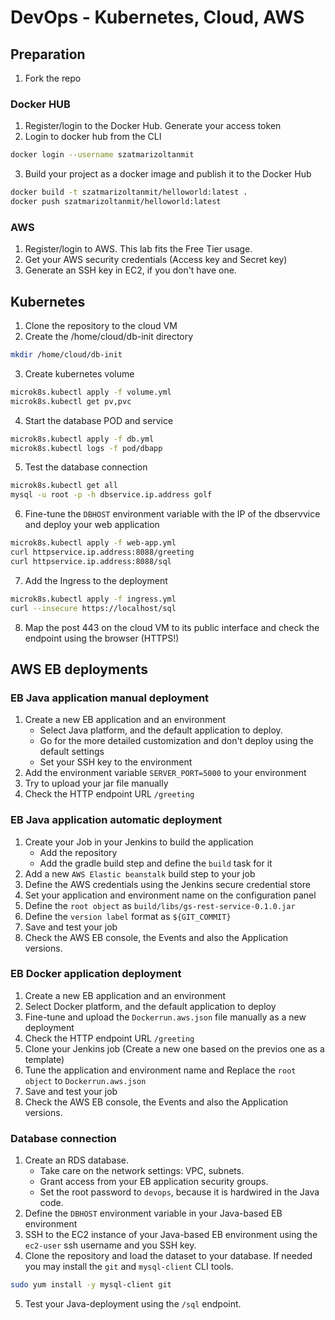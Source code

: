 # DevOps - Kubernetes, Cloud, AWS

## Preparation
1. Fork the repo

### Docker HUB
1. Register/login to the Docker Hub. Generate your access token
2. Login to docker hub from the CLI
```bash
docker login --username szatmarizoltanmit
```
3. Build your project as a docker image and publish it to the Docker Hub
```bash
docker build -t szatmarizoltanmit/helloworld:latest .
docker push szatmarizoltanmit/helloworld:latest
```

### AWS
1. Register/login to AWS. This lab fits the Free Tier usage.
2. Get your AWS security credentials (Access key and Secret key)
3. Generate an SSH key in EC2, if you don't have one.

## Kubernetes
1. Clone the repository to the cloud VM
2. Create the /home/cloud/db-init directory
```bash
mkdir /home/cloud/db-init
```
3. Create kubernetes volume
```bash
microk8s.kubectl apply -f volume.yml
microk8s.kubectl get pv,pvc
```
4. Start the database POD and service
```bash
microk8s.kubectl apply -f db.yml
microk8s.kubectl logs -f pod/dbapp
```
5. Test the database connection
```bash
microk8s.kubectl get all
mysql -u root -p -h dbservice.ip.address golf
```
6. Fine-tune the ```DBHOST``` environment variable with the IP of the dbservvice and deploy your web application
```bash
microk8s.kubectl apply -f web-app.yml
curl httpservice.ip.address:8088/greeting
curl httpservice.ip.address:8088/sql
```
7. Add the Ingress to the deployment
```bash
microk8s.kubectl apply -f ingress.yml
curl --insecure https://localhost/sql
```
8. Map the post 443 on the cloud VM to its public interface and check the endpoint using the browser (HTTPS!)

## AWS EB deployments

### EB Java application manual deployment
1. Create a new EB application and an environment
   - Select Java platform, and the default application to deploy.
   - Go for the more detailed customization and don't deploy using the default settings
   - Set your SSH key to the environment
4. Add the environment variable ```SERVER_PORT=5000``` to your environment
5. Try to upload your jar file manually
6. Check the HTTP endpoint URL ```/greeting```

### EB Java application automatic deployment
1. Create your Job in your Jenkins to build the application
   - Add the repository
   - Add the gradle build step and define the ```build``` task for it
2. Add a new ```AWS Elastic beanstalk``` build step to your job
3. Define the AWS credentials using the Jenkins secure credential store
4. Set your application and environment name on the configuration panel
5. Define the ```root object``` as ```build/libs/gs-rest-service-0.1.0.jar```
6. Define the ```version label``` format as ```${GIT_COMMIT}```
7. Save and test your job
8. Check the AWS EB console, the Events and also the Application versions.

### EB Docker application deployment
1. Create a new EB application and an environment
2. Select Docker platform, and the default application to deploy
6. Fine-tune and upload the ```Dockerrun.aws.json``` file manually as a new deployment
7. Check the HTTP endpoint URL ```/greeting```
8. Clone your Jenkins job (Create a new one based on the previos one as a template)
9. Tune the application and environment name and Replace the ```root object``` to ```Dockerrun.aws.json```
10. Save and test your job
11. Check the AWS EB console, the Events and also the Application versions.

### Database connection
1. Create an RDS database.
   - Take care on the network settings: VPC, subnets. 
   - Grant access from your EB application security groups.
   - Set the root password to ```devops```, because it is hardwired in the Java code.
2. Define the ```DBHOST``` environment variable in your Java-based EB environment
3. SSH to the EC2 instance of your Java-based EB environment using the ```ec2-user``` ssh username and you SSH key.
4. Clone the repository and load the dataset to your database. If needed you may install the ```git``` and ```mysql-client``` CLI tools.
```bash
sudo yum install -y mysql-client git
```
5. Test your Java-deployment using the ```/sql``` endpoint.

